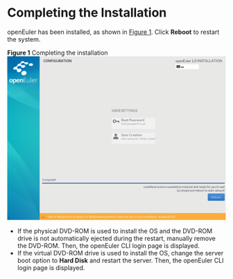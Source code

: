 # Completing the Installation<a name="EN-US_TOPIC_0214071172"></a>

openEuler has been installed, as shown in  [Figure 1](#en-us_topic_0186390267_en-us_topic_0122145917_fig1429512116338). Click  **Reboot**  to restart the system.

**Figure  1**  Completing the installation<a name="en-us_topic_0186390267_en-us_topic_0122145917_fig1429512116338"></a>  
![](./figures/completing-the-installation.png "completing-the-installation")

-   If the physical DVD-ROM is used to install the OS and the DVD-ROM drive is not automatically ejected during the restart, manually remove the DVD-ROM. Then, the openEuler CLI login page is displayed.
-   If the virtual DVD-ROM drive is used to install the OS, change the server boot option to  **Hard Disk**  and restart the server. Then, the openEuler CLI login page is displayed.

